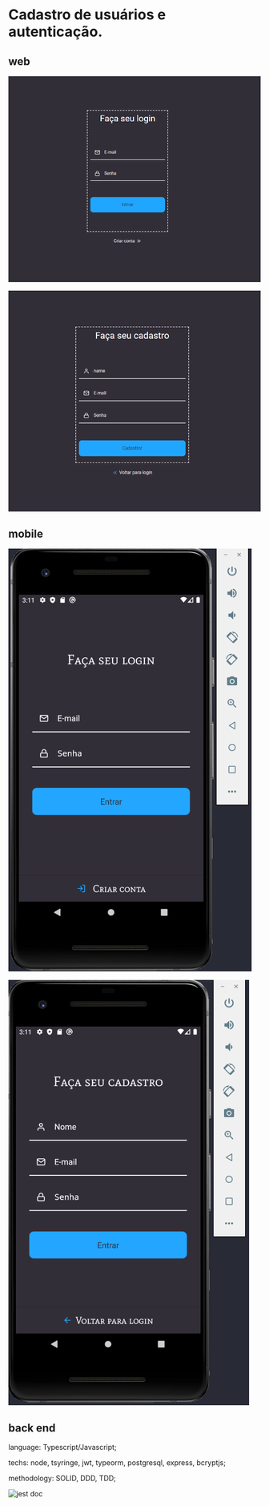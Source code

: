 # Cadastro de usuários e autenticação.

## web

![webLogin](./assets/webLogin.png)

![webCadastro](./assets/webCadastro.png)

## mobile

![mobileLogin](./assets/mobileLogin.png)

![mobileCadastro](./assets/mobileCadastro.png)

## back end

language: Typescript/Javascript;

techs: node, tsyringe, jwt, typeorm, postgresql, express, bcryptjs;

methodology: SOLID, DDD, TDD;

![jest doc]()
